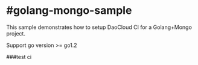 #golang-mongo-sample
=====
This sample demonstrates how to setup DaoCloud CI for a Golang+Mongo project.

Support go version >= go1.2



###test ci
